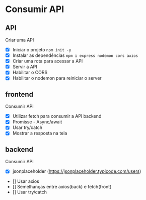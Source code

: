 # Consumir API

## API 

Criar uma API
- [x] Iniciar o projeto `npm init -y`
- [x] Instalar as dependências `npm i express nodemon cors axios`
- [x] Criar uma rota para acessar a API 
- [x] Servir a API 
- [x] Habilitar o CORS
- [x] Habilitar o nodemon para reiniciar o server

## frontend
Consumir API
- [x] Utilizar fetch para consumir a API backend
- [x] Promisse - Async/await
- [x] Usar try/catch
- [x] Mostrar a resposta na tela
  
## backend
Consumir API

- [x] jsonplaceholder (https://jsonplaceholder.typicode.com/users)
- [] Usar axios 
- [] Semelhanças entre axios(back) e fetch(front)
- [] Usar try/catch


